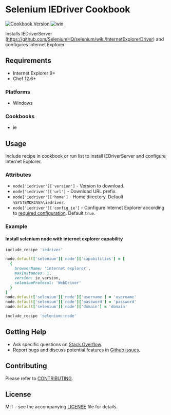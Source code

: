 # Selenium IEDriver Cookbook

[![Cookbook Version](http://img.shields.io/cookbook/v/iedriver.svg?style=flat-square)][supermarket]
[![win](https://img.shields.io/appveyor/ci/dhoer/chef-iedriver/master.svg?style=flat-square)][win]

[supermarket]: https://supermarket.chef.io/cookbooks/iedriver
[win]: https://ci.appveyor.com/project/dhoer/chef-iedriver

Installs IEDriverServer (https://github.com/SeleniumHQ/selenium/wiki/InternetExplorerDriver) and 
configures Internet Explorer.

## Requirements

- Internet Explorer 9+
- Chef 12.6+

### Platforms

- Windows

### Cookbooks

- ie

## Usage

Include recipe in cookbook or run list to install IEDriverServer and configure Internet Explorer.

### Attributes

- `node['iedriver']['version']` - Version to download.
- `node['iedriver']['url']` -  Download URL prefix.
- `node['iedriver']['home']` - Home directory. Default `%SYSTEMDRIVE%\iedriver`.
- `node['iedriver']['config_ie']` - Configure Internet Explorer according to 
[required configuration](https://github.com/SeleniumHQ/selenium/wiki/InternetExplorerDriver#required-configuration).
Default `true`.

### Example

#### Install selenium node with internet explorer capability

```ruby
include_recipe 'iedriver'

node.default['selenium']['node']['capabilities'] = [
  {
    browserName: 'internet explorer',
    maxInstances: 1,
    version: ie_version,
    seleniumProtocol: 'WebDriver'
  }
]
node.default['selenium']['node']['username'] = 'username'
node.default['selenium']['node']['password'] = 'password'
node.default['selenium']['node']['domain'] = 'domain'

include_recipe 'selenium::node'
```

## Getting Help

- Ask specific questions on [Stack Overflow](http://stackoverflow.com/questions/tagged/ie+webdriver).
- Report bugs and discuss potential features in [Github issues](https://github.com/dhoer/chef-iedriver/issues).

## Contributing

Please refer to [CONTRIBUTING](https://github.com/dhoer/chef-iedriver/blob/master/CONTRIBUTING.md).

## License

MIT - see the accompanying [LICENSE](https://github.com/dhoer/chef-iedriver/blob/master/LICENSE.md) file for details.

